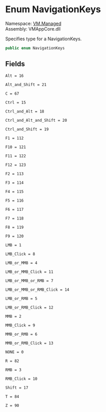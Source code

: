 # Enum NavigationKeys

Namespace: [VM.Managed](VM.Managed.md)  
Assembly: VMAppCore.dll  

Specifies type for a NavigationKeys.

```csharp
public enum NavigationKeys
```

## Fields

`Alt = 16` 

`Alt_and_Shift = 21` 

`C = 67` 

`Ctrl = 15` 

`Ctrl_and_Alt = 18` 

`Ctrl_and_Alt_and_Shift = 20` 

`Ctrl_and_Shift = 19` 

`F1 = 112` 

`F10 = 121` 

`F11 = 122` 

`F12 = 123` 

`F2 = 113` 

`F3 = 114` 

`F4 = 115` 

`F5 = 116` 

`F6 = 117` 

`F7 = 118` 

`F8 = 119` 

`F9 = 120` 

`LMB = 1` 

`LMB_Click = 8` 

`LMB_or_MMB = 4` 

`LMB_or_MMB_Click = 11` 

`LMB_or_MMB_or_RMB = 7` 

`LMB_or_MMB_or_RMB_Click = 14` 

`LMB_or_RMB = 5` 

`LMB_or_RMB_Click = 12` 

`MMB = 2` 

`MMB_Click = 9` 

`MMB_or_RMB = 6` 

`MMB_or_RMB_Click = 13` 

`NONE = 0` 

`R = 82` 

`RMB = 3` 

`RMB_Click = 10` 

`Shift = 17` 

`T = 84` 

`Z = 90` 



